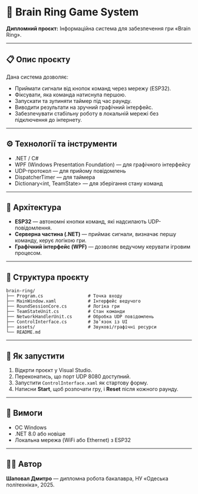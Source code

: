 # 🧠 Brain Ring Game System

**Дипломний проєкт:** Інформаційна система для забезпечення гри «Brain Ring».

---

## 📋 Опис проєкту

Дана система дозволяє:

- Приймати сигнали від кнопок команд через мережу (ESP32).
- Фіксувати, яка команда натиснула першою.
- Запускати та зупиняти таймер під час раунду.
- Виводити результати на зручний графічний інтерфейс.
- Забезпечувати стабільну роботу в локальній мережі без підключення до інтернету.

---

## ⚙️ Технології та інструменти

- .NET / C#
- WPF (Windows Presentation Foundation) — для графічного інтерфейсу
- UDP-протокол — для прийому повідомлень
- DispatcherTimer — для таймера
- Dictionary<int, TeamState> — для зберігання стану команд

---

## 🧩 Архітектура

- **ESP32** — автономні кнопки команд, які надсилають UDP-повідомлення.
- **Серверна частина (.NET)** — приймає сигнали, визначає першу команду, керує логікою гри.
- **Графічний інтерфейс (WPF)** — дозволяє ведучому керувати ігровим процесом.

---

## 📂 Структура проєкту

```
brain-ring/
├── Program.cs                 # Точка входу
├── MainWindow.xaml            # Інтерфейс ведучого
├── RoundSessionCore.cs        # Логіка гри
├── TeamStateUnit.cs           # Стан команди
├── NetworkHandlerUnit.cs      # Обробка UDP повідомлень
├── ControlInterface.cs        # Зв’язок із UI
├── assets/                    # Звукові/графічні ресурси
└── README.md
```

---

## 🚀 Як запустити

1. Відкрти проєкт у Visual Studio.
2. Переконатись, що порт UDP 8080 доступний.
3. Запустити `ControlInterface.xaml` як стартову форму.
4. Натисни **Start**, щоб розпочати гру, і **Reset** після кожного раунду.

---

## 🔐 Вимоги

- ОС Windows
- .NET 8.0 або новіше
- Локальна мережа (WiFi або Ethernet) з ESP32

---

## 👨‍💻 Автор

**Шаповал Дмитро** — дипломна робота бакалавра, НУ «Одеська політехніка», 2025.
